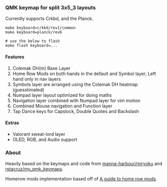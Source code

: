 ### QMK keymap for split 3x5_3 layouts

Currently supports Crkbd, and the Planck.

```
make keyboard=crkbd/rev1/common
make keyboard=planck/rev6

# use the below to flash
make flash keyboard=...
```

#### Features 

1. Colemak DH(m) Base Layer
2. Home Row Mods on both hands in the default and Symbol layer, Left hand only in nav layers
3. Symbols layer are arranged using the Colemak DH heatmap (guesstimated)
5. Numpad layer layout optimized for doing maths
6. Navigation layer combined with Numpad layer for vim motion
7. Combined Mouse navigation and Function layer
8. Tap Dance keys for Capslock, Double Quotes and Backslash

#### Extras

- Valorant sweat-lord layer
- OLED, RGB, and Audio support

### About

Heavily based on the keymaps and code from [manna-harbour/miryoku](https://github.com/rstacruz/my_qmk_keymaps) and [rstacruz/my_qmk_keymaps](https://github.com/rstacruz/my_qmk_keymaps).

Homerow mods implementation based off of [A guide to home row mods](https://precondition.github.io/home-row-mods).
